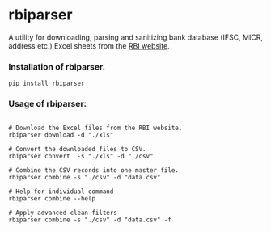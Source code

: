 # rbiparser

A utility for downloading, parsing and sanitizing bank database (IFSC, MICR, address etc.) Excel sheets from the [RBI website](https://www.rbi.org.in/scripts/bs_viewcontent.aspx?Id=2009).

### Installation of rbiparser.
`pip install rbiparser`

### Usage of rbiparser:
```shell

# Download the Excel files from the RBI website.
rbiparser download -d "./xls"

# Convert the downloaded files to CSV.
rbiparser convert  -s "./xls" -d "./csv"

# Combine the CSV records into one master file.
rbiparser combine -s "./csv" -d "data.csv"

# Help for individual command
rbiparser combine --help

# Apply advanced clean filters
rbiparser combine -s "./csv" -d "data.csv" -f
```
